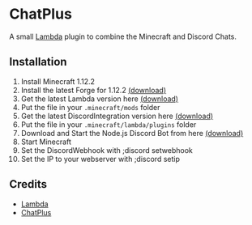 # ChatPlus

A small [Lambda](https://github.com/lambda-client/lambda) plugin to combine the Minecraft and Discord Chats.

## Installation

1. Install Minecraft 1.12.2
2. Install the latest Forge for 1.12.2 [(download)](https://files.minecraftforge.net/net/minecraftforge/forge/index_1.12.2.html)
3. Get the latest Lambda version here [(download)](https://github.com/lambda-client/lambda/releases/download/3.1/lambda-3.1.jar)
4. Put the file in your `.minecraft/mods` folder
5. Get the latest DiscordIntegration version here [(download)](https://github.com/Ancient77/DiscordIntegration/releases/)
6. Put the file in your `.minecraft/lambda/plugins` folder
7. Download and Start the Node.js Discord Bot from here [(download)](https://github.com/Ancient77/DiscordIntegrationBot)
8. Start Minecraft
9. Set the DiscordWebhook with ;discord setwebhook <webhook>
10. Set the IP to your webserver with ;discord setip <ip>



## Credits



- [Lambda](https://github.com/lambda-client/lambda)
- [ChatPlus](https://github.com/lambda-plugins/ChatPlus)
